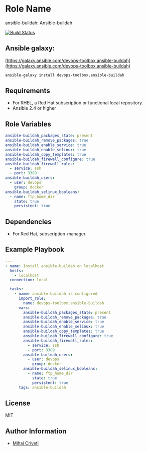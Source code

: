 Role Name
=========

ansible-buildah: Ansible-buildah

[![Build Status](https://travis-ci.org/cmihai-ansible/ansible-buildah.svg?branch=master)](https://travis-ci.org/cmihai-ansible/ansible-buildah)

Ansible galaxy:
---------------

[https://galaxy.ansible.com/devops-toolbox.ansible-buildah](https://galaxy.ansible.com/devops-toolbox.ansible-buildah)

```bash
ansible-galaxy install devops-toolbox.ansible-buildah
```

Requirements
------------

- For RHEL, a Red Hat subscription or functional local repository.
- Ansible 2.4 or higher

Role Variables
--------------

```yaml
ansible-buildah_packages_state: present
ansible-buildah_remove_packages: true
ansible-buildah_enable_service: true
ansible-buildah_enable_selinux: true
ansible-buildah_copy_templates: true
ansible-buildah_firewall_configure: true
ansible-buildah_firewall_rules:
  - service: ssh
  - port: 3389
ansible-buildah_users:
  - user: devops
    group: docker
ansible-buildah_selinux_booleans:
  - name: ftp_home_dir
    state: true
    persistent: true
```

Dependencies
------------

- For Red Hat, subscription-manager.

Example Playbook
----------------

```yaml
---
- name: Install ansible-buildah on localhost
  hosts:
    - localhost
  connection: local

  tasks:
    - name: ansible-buildah is configured
      import_role:
        name: devops-toolbox.ansible-buildah
      vars:
        ansible-buildah_packages_state: present
        ansible-buildah_remove_packages: true
        ansible-buildah_enable_service: true
        ansible-buildah_enable_selinux: true
        ansible-buildah_copy_templates: true
        ansible-buildah_firewall_configure: true
        ansible-buildah_firewall_rules:
          - service: ssh
          - port: 3389
        ansible-buildah_users:
          - user: devops
            group: docker
        ansible-buildah_selinux_booleans:
          - name: ftp_home_dir
            state: true
            persistent: true
      tags: ansible-buildah
```

License
-------

MIT

Author Information
------------------

- [Mihai Criveti](https://www.linkedin.com/in/devops-toolbox.)
